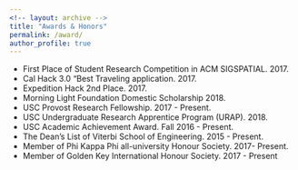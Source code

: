 ```yaml
---
<!-- layout: archive -->
title: "Awards & Honors"
permalink: /award/
author_profile: true
---
```



* First Place of Student Research Competition in ACM SIGSPATIAL. 2017.
* Cal Hack 3.0 “Best Traveling application. 2017.
* Expedition Hack 2nd Place. 2017.
* Morning Light Foundation Domestic Scholarship 2018.
* USC Provost Research Fellowship. 2017 - Present.
* USC Undergraduate Research Apprentice Program (URAP). 2018.
* USC Academic Achievement Award. Fall 2016 - Present.
* The Dean’s List of Viterbi School of Engineering. 2015 - Present.
* Member of Phi Kappa Phi all-university Honour Society. 2017- Present.
* Member of Golden Key International Honour Society. 2017 - Present

